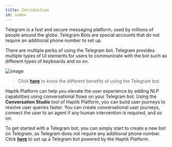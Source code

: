 ```yaml
---
title: Introduction
id: index
---
```


Telegram is a fast and secure messaging platform, used by millions of people around the globe. Telegram Bots are special accounts that do not require an additional phone number to set up. 

There are multiple perks of using the Telegram bot. Telegram provides multiple types of UI elements for users to communicate with the bot such as different types of keyboards and so on.

![image](https://user-images.githubusercontent.com/75118325/120652793-bcb7be00-c49d-11eb-97ca-d15e6ebadc40.png)

> Click [**here**](https://core.telegram.org/bots#5-bot-perks) to know the different benefits of using the Telegram bot.


Haptik Platform can help you elevate the user experience by adding NLP capabilities using conversational flows on your Telegram bot. Using the **Conversation Studio** tool of Haptik Platform, you can build user journeys to resolve user queries faster. You can create conversational user journeys, connect the user to an agent if any human intervention is required, and so on.

To get started with a Telegram bot, you can simply start to create a new bot on Telegram, as Telegram does not require any additional phone number. Click [**here**](https://docs.haptik.ai/telegram/setup-telegram) to set up a Telegram bot powered by the Haptik Platform.
